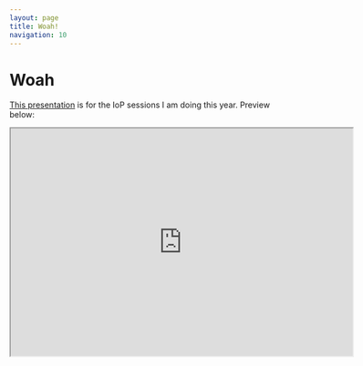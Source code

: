 ```yaml
---
layout: page
title: Woah!
navigation: 10
---
```

# Woah

[This presentation](http://jrowing.com/iop/otherthings/woah#/) is for the IoP sessions I am doing this year. Preview below:

<iframe width="600" height="400" marginheight="0" marginwidth="0" src="http://jrowing.com/iop/otherthings/woah#/">
  <p>Your browser does not support iframes.</p>
</iframe>
